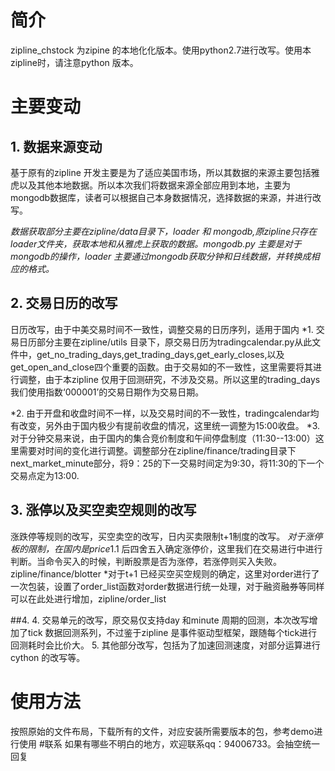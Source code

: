 # 简介
zipline_chstock 为zipine 的本地化化版本。使用python2.7进行改写。使用本zipline时，请注意python 版本。
# 主要变动
## 1. 数据来源变动
基于原有的zipline 开发主要是为了适应美国市场，所以其数据的来源主要包括雅虎以及其他本地数据。所以本次我们将数据来源全部应用到本地，主要为mongodb数据库，读者可以根据自己本身数据情况，选择数据的来源，并进行改写。

*数据获取部分主要在zipline/data目录下，loader 和 mongodb,原zipline只存在loader文件夹，获取本地和从雅虎上获取的数据。mongodb.py
主要是对于mongodb的操作，loader 主要通过mongodb获取分钟和日线数据，并转换成相应的格式。*
## 2. 交易日历的改写
日历改写，由于中美交易时间不一致性，调整交易的日历序列，适用于国内
*1. 交易日历部分主要在zipline/utils 目录下，原交易日历为tradingcalendar.py从此文件中，get_no_trading_days,get_trading_days,get_early_closes,以及get_open_and_close四个重要的函数。由于交易如的不一致性，这里需要将其进行调整，由于本zipline 仅用于回测研究，不涉及交易。所以这里的trading_days我们使用指数‘000001’的交易日期作为交易日期。

*2. 由于开盘和收盘时间不一样，以及交易时间的不一致性，tradingcalendar均有改变，另外由于国内极少有提前收盘的情况，这里统一调整为15:00收盘。
*3. 对于分钟交易来说，由于国内的集合竞价制度和午间停盘制度（11:30--13:00）这里需要对时间的变化进行调整。调整部分在zipline/finance/trading目录下next_market_minute部分，将9：25的下一交易时间定为9:30，将11:30的下一个交易点定为13:00.


## 3. 涨停以及买空卖空规则的改写
涨跌停等规则的改写，买空卖空的改写，日内买卖限制t+1制度的改写。
*对于涨停板的限制，在国内是price*1.1 后四舍五入确定涨停价，这里我们在交易进行中进行判断。当命令买入的时候，判断股票是否为涨停，若涨停则买入失败。zipline/finance/blotter
*对于t+1 已经买空买空规则的确定，这里对order进行了一次包装，设置了order_list函数对order数据进行统一处理，对于融资融券等同样可以在此处进行增加，zipline/order_list

##4. 
4. 交易单元的改写，原交易仅支持day 和minute 周期的回测，本次改写增加了tick 数据回测系列，不过鉴于zipline 是事件驱动型框架，跟随每个tick进行回测耗时会比价大。
5. 其他部分改写，包括为了加速回测速度，对部分运算进行cython 的改写等。
# 使用方法
按照原始的文件布局，下载所有的文件，对应安装所需要版本的包，参考demo进行使用
#联系
如果有哪些不明白的地方，欢迎联系qq：94006733。会抽空统一回复

